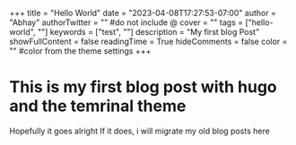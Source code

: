 +++
title = "Hello World"
date = "2023-04-08T17:27:53-07:00"
author = "Abhay"
authorTwitter = "" #do not include @
cover = ""
tags = ["hello-world", ""]
keywords = ["test", ""]
description = "My first blog Post"
showFullContent = false
readingTime = True
hideComments = false
color = "" #color from the theme settings
+++

# This is my first blog post with hugo and the temrinal theme

Hopefully it goes alright
If it does, i will migrate my old blog posts here